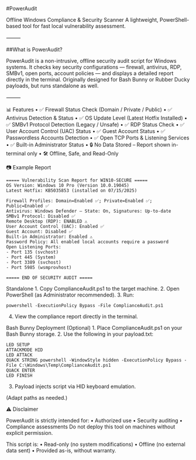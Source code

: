 #PowerAudit

Offline Windows Compliance & Security Scanner
A lightweight, PowerShell-based tool for fast local vulnerability assessment.

⸻

##What is PowerAudit?

PowerAudit is a non-intrusive, offline security audit script for Windows systems.
It checks key security configurations — firewall, antivirus, RDP, SMBv1, open ports, account policies — and displays a detailed report directly in the terminal.
Originally designed for Bash Bunny or Rubber Ducky payloads, but runs standalone as well.

⸻

📊 Features
	•	✅ Firewall Status Check (Domain / Private / Public)
	•	✅ Antivirus Detection & Status
	•	✅ OS Update Level (Latest Hotfix Installed)
	•	✅ SMBv1 Protocol Detection (Legacy / Unsafe)
	•	✅ RDP Status Check
	•	✅ User Account Control (UAC) Status
	•	✅ Guest Account Status
	•	✅ Passwordless Accounts Detection
	•	✅ Open TCP Ports & Listening Services
	•	✅ Built-in Administrator Status
	•	🔒 No Data Stored – Report shown in-terminal only
	•	🛠️ Offline, Safe, and Read-Only

 📷 Example Report
 ```
===== Vulnerability Scan Report for WIN10-SECURE =====
OS Version: Windows 10 Pro (Version 10.0.19045)
Latest Hotfix: KB5035853 (installed on 07/15/2025)

Firewall Profiles: Domain=Enabled ✅; Private=Enabled ✅; Public=Enabled ✅
Antivirus: Windows Defender – State: On, Signatures: Up-to-date
SMBv1 Protocol: Disabled ✅
Remote Desktop (RDP): ENABLED ⚠️
User Account Control (UAC): Enabled ✅
Guest Account: Disabled ✅
Built-in Administrator: Enabled ⚠️
Password Policy: All enabled local accounts require a password
Open Listening Ports:
 - Port 135 (svchost)
 - Port 445 (System)
 - Port 3389 (svchost)
 - Port 5985 (wsmprovhost)

===== END OF SECURITY AUDIT =====
```

Standalone
	1.	Copy ComplianceAudit.ps1 to the target machine.
	2.	Open PowerShell (as Administrator recommended).
	3.	Run: 
 ```
 powershell -ExecutionPolicy Bypass -File ComplianceAudit.ps1
 ```
  4.	View the compliance report directly in the terminal.
     
Bash Bunny Deployment (Optional)
	1.	Place ComplianceAudit.ps1 on your Bash Bunny storage.
	2.	Use the following in your payload.txt:
 ```
LED SETUP
ATTACKMODE HID
LED ATTACK
QUACK STRING powershell -WindowStyle hidden -ExecutionPolicy Bypass -File C:\Windows\Temp\ComplianceAudit.ps1
QUACK ENTER
LED FINISH
```
  3.	Payload injects script via HID keyboard emulation.

(Adapt paths as needed.)

⚠️ Disclaimer

PowerAudit is strictly intended for:
	•	Authorized use
	•	Security auditing
	•	Compliance assessments
Do not deploy this tool on machines without explicit permission.

This script is:
	•	Read-only (no system modifications)
	•	Offline (no external data sent)
	•	Provided as-is, without warranty.

